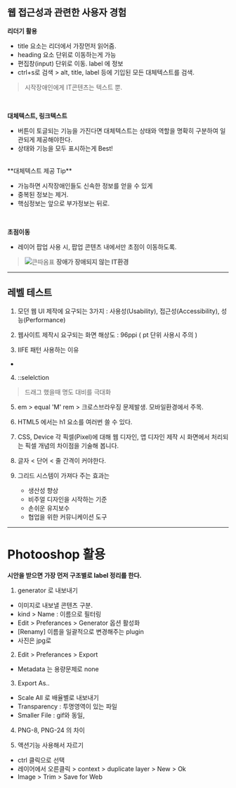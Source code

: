 
웹 접근성과 관련한 사용자 경험
-----------------

**리더기 활용**

- title 요소는 리더에서 가장먼저 읽어줌.
- heading 요소 단위로 이동하는게 가능
- 편집창(input) 단위로 이동. label 에 정보
- ctrl+s로 검색 > alt, title, label 등에 기입된 모든 대체텍스트를 검색.

> 시작장애인에게 IT콘텐츠는 텍스트 뿐.

<br>

**대체텍스트, 링크텍스트**

- 버튼이 토글되는 기능을 가진다면 대체텍스트는 상태와 역할을 명확히 구분하여 일관되게 제공해야한다.
- 상태와 기능을 모두 표시하는게 Best!

<br>
**대체텍스트 제공 Tip**

- 가능하면 시작장애인들도 신속한 정보를 얻을 수 있게
- 중복된 정보는 제거.
- 핵심정보는 앞으로 부가정보는 뒤로.

<br>

**초점이동**

- 레이어 팝업 사용 시, 팝업 콘텐츠 내에서만 초점이 이동하도록.



> ![큰따옴표](http://s1.daumcdn.net/cfs.tistory/custom/blog/16/162239/skin/images/quot_mark_1.png)
**장애가 장애되지 않는 IT환경**

----------

레벨 테스트
-----------------

1. 모던 웹 UI 제작에 요구되는 3가지 : 사용성(Usability), 접근성(Accessibility), 성능(Performance)

2. 웹사이트 제작시 요구되는 화면 해상도 : 96ppi ( pt 단위 사용시 주의 )

3. IIFE 패턴 사용하는 이유

 -

4. ::selelction
> 드래그 했을때 명도 대비를 극대화

5. em > equal 'M'
rem > 크로스브라우징 문제발생. 모바일환경에서 주목.

6. HTML5 에서는 h1 요소를 여러번 쓸 수 있다.

7. CSS, Device 각 픽셀(Pixel)에 대해
웹 디자인, 앱 디자인 제작 시 화면에서 처리되는 픽셀 개념의 차이점을 기술해 봅니다.

8. 글자 < 단어 < 줄 간격이 커야한다.

9. 그리드 시스템이 가져다 주는 효과는
	- 생산성 향상
	- 비주얼 디자인을 시작하는 기준
	- 손쉬운 유지보수
	- 협업을 위한 커뮤니케이션 도구


----------


Photooshop 활용
=============

**시안을 받으면 가장 먼저 구조별로 label 정리를 한다.**

1. generator 로 내보내기
  - 이미지로 내보낼 콘텐츠 구분.
  - kind > Name : 이름으로 필터링
  - Edit > Preferances > Generator 옵션 활성화
  - [Renamy] 이름을 일괄적으로 변경해주는 plugin
  - 사진은 jpg로

2. Edit > Preferances > Export
  - Metadata 는 용량문제로 none

3. Export As..
  - Scale All 로 배율별로 내보내기
  - Transparency : 투명영역이 있는 파일
  - Smaller File : gif와 동일,

4. PNG-8, PNG-24 의 차이

5. 액션기능 사용해서 자르기
  - ctrl 클릭으로 선택
  - 레이어에서 오른클릭 > context > duplicate layer > New > Ok
  - Image > Trim > Save for Web
